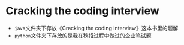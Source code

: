 # Cracking the coding interview
- `java`文件夹下存放《Cracking the coding interview》这本书里的题解
- `python`文件夹下存放的是我在秋招过程中做过的企业笔试题
